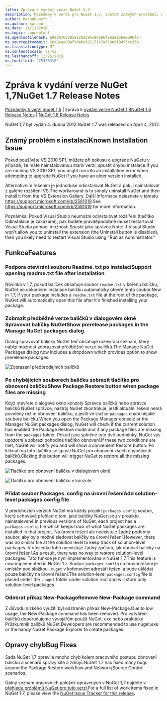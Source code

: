 ```yaml
---
title: Zpráva k vydání verze NuGet 1,7
description: Poznámky k verzi pro NuGet 1,7, včetně známých problémů, oprav chyb, přidaných funkcí a chcete odeslat obecnou.
author: karann-msft
ms.author: karann
ms.date: 11/11/2016
ms.topic: conceptual
ms.openlocfilehash: a98da76038582202396c8da96f8eae166e6096f6
ms.sourcegitcommit: 26a8eae00af2d4be581171e7a73009f94534c336
ms.translationtype: MT
ms.contentlocale: cs-CZ
ms.lasthandoff: 12/25/2019
ms.locfileid: "75383316"
---
```

# <a name="nuget-17-release-notes"></a><span data-ttu-id="db89d-103">Zpráva k vydání verze NuGet 1,7</span><span class="sxs-lookup"><span data-stu-id="db89d-103">NuGet 1.7 Release Notes</span></span>

<span data-ttu-id="db89d-104">[Poznámky k verzi nuget 1,6](../release-notes/nuget-1.6.md) | zpráva k [vydání verze NuGet 1,8](../release-notes/nuget-1.8.md)</span><span class="sxs-lookup"><span data-stu-id="db89d-104">[NuGet 1.6 Release Notes](../release-notes/nuget-1.6.md) | [NuGet 1.8 Release Notes](../release-notes/nuget-1.8.md)</span></span>

<span data-ttu-id="db89d-105">NuGet 1,7 byl vydán 4. dubna 2012.</span><span class="sxs-lookup"><span data-stu-id="db89d-105">NuGet 1.7 was released on April 4, 2012.</span></span>

## <a name="known-installation-issue"></a><span data-ttu-id="db89d-106">Známý problém s instalací</span><span class="sxs-lookup"><span data-stu-id="db89d-106">Known Installation Issue</span></span>
<span data-ttu-id="db89d-107">Pokud používáte VS 2010 SP1, můžete při pokusu o upgrade NuGetu v případě, že máte nainstalovanou starší verzi, spustit chybu instalace.</span><span class="sxs-lookup"><span data-stu-id="db89d-107">If you are running VS 2010 SP1, you might run into an installation error when attempting to upgrade NuGet if you have an older version installed.</span></span>

<span data-ttu-id="db89d-108">Alternativním řešením je jednoduše odinstalovat NuGet a pak ji nainstalovat z galerie rozšíření VS.</span><span class="sxs-lookup"><span data-stu-id="db89d-108">The workaround is to simply uninstall NuGet and then install it from the VS Extension Gallery.</span></span>  <span data-ttu-id="db89d-109">Další informace naleznete v tématu <https://support.microsoft.com/kb/2581019>.</span><span class="sxs-lookup"><span data-stu-id="db89d-109">See <https://support.microsoft.com/kb/2581019> for more information.</span></span>

<span data-ttu-id="db89d-110">Poznámka: Pokud Visual Studio neumožní odinstalovat rozšíření (tlačítko Odinstalace je zakázané), pak budete pravděpodobně muset restartovat Visual Studio pomocí možnosti Spustit jako správce.</span><span class="sxs-lookup"><span data-stu-id="db89d-110">Note: If Visual Studio won't allow you to uninstall the extension (the Uninstall button is disabled), then you likely need to restart Visual Studio using "Run as Administrator."</span></span>

## <a name="features"></a><span data-ttu-id="db89d-111">Funkce</span><span class="sxs-lookup"><span data-stu-id="db89d-111">Features</span></span>

### <a name="support-opening-readmetxt-file-after-installation"></a><span data-ttu-id="db89d-112">Podpora otevírání souboru Readme. txt po instalaci</span><span class="sxs-lookup"><span data-stu-id="db89d-112">Support opening readme.txt file after installation</span></span>
<span data-ttu-id="db89d-113">Novinka v 1,7, pokud balíček obsahuje soubor `readme.txt` v kořenu balíčku, NuGet po dokončení instalace balíčku automaticky otevře tento soubor.</span><span class="sxs-lookup"><span data-stu-id="db89d-113">New in 1.7, if your package includes a `readme.txt` file at the root of the package, NuGet will automatically open this file after it's finished installing your package.</span></span>

### <a name="show-prerelease-packages-in-the-manage-nuget-packages-dialog"></a><span data-ttu-id="db89d-114">Zobrazit předběžné verze balíčků v dialogovém okně Spravovat balíčky NuGet</span><span class="sxs-lookup"><span data-stu-id="db89d-114">Show prerelease packages in the Manage NuGet packages dialog</span></span>
<span data-ttu-id="db89d-115">Dialog spravovat balíčky NuGet teď obsahuje rozevírací seznam, který nabízí možnost zobrazovat předběžné verze balíčků.</span><span class="sxs-lookup"><span data-stu-id="db89d-115">The Manage NuGet Packages dialog now includes a dropdown which provides option to show prerelease packages.</span></span>

![Zobrazení předprodejních balíčků](./media/prerelease-dropdown.png)

### <a name="show-package-restore-button-when-package-files-are-missing"></a><span data-ttu-id="db89d-117">Po chybějících souborech balíčku zobrazit tlačítko pro obnovení balíčku</span><span class="sxs-lookup"><span data-stu-id="db89d-117">Show Package Restore button when package files are missing</span></span>
<span data-ttu-id="db89d-118">Když otevřete dialogové okno konzoly Správce balíčků nebo správce balíčků NuGet správce, nástroj NuGet zkontroluje, jestli aktuální řešení nemá povolený režim obnovení balíčku, a jestli ve složce `packages` chybí nějaké soubory balíčku.</span><span class="sxs-lookup"><span data-stu-id="db89d-118">When you open the Package Manager console or the Manager NuGet packages dialog, NuGet will check if the current solution has enabled the Package Restore mode and if any package files are missing from the `packages` folder.</span></span> <span data-ttu-id="db89d-119">Pokud jsou splněné tyto dvě podmínky, NuGet vás upozorní a zobrazí pohodlné tlačítko obnovení.</span><span class="sxs-lookup"><span data-stu-id="db89d-119">If these two conditions are met, NuGet will notify you and will show a convenient Restore button.</span></span> <span data-ttu-id="db89d-120">Po kliknutí na toto tlačítko se spustí NuGet pro obnovení všech chybějících balíčků.</span><span class="sxs-lookup"><span data-stu-id="db89d-120">Clicking this button will trigger NuGet to restore all the missing packages.</span></span>

![Tlačítko pro obnovení balíčku v dialogovém okně](./media/packagerestore-dialog.png)

![Tlačítko pro obnovení balíčku v konzole](./media/packagerestore-console.png)

### <a name="add-solution-level-packagesconfig-file"></a><span data-ttu-id="db89d-123">Přidat soubor Packages. config na úrovni řešení</span><span class="sxs-lookup"><span data-stu-id="db89d-123">Add solution-level packages.config file</span></span>
<span data-ttu-id="db89d-124">V předchozích verzích NuGet má každý projekt `packages.config` soubor, který uchovává přehled o tom, jaké balíčky NuGet jsou v projektu nainstalované.</span><span class="sxs-lookup"><span data-stu-id="db89d-124">In previous versions of NuGet, each project has a `packages.config` file which keeps track of what NuGet packages are installed in that project.</span></span> <span data-ttu-id="db89d-125">Na úrovni řešení ale neexistuje žádný podobný soubor, aby bylo možné sledovat balíčky na úrovni řešení.</span><span class="sxs-lookup"><span data-stu-id="db89d-125">However, there was no similar file at the solution level to keep track of solution-level packages.</span></span> <span data-ttu-id="db89d-126">V důsledku toho neexistuje žádný způsob, jak obnovit balíčky na úrovni řešení.</span><span class="sxs-lookup"><span data-stu-id="db89d-126">As a result, there was no way to restore solution-level packages.</span></span>
<span data-ttu-id="db89d-127">Tato funkce je nyní implementována v NuGet 1,7.</span><span class="sxs-lookup"><span data-stu-id="db89d-127">This feature is now implemented in NuGet 1.7.</span></span> <span data-ttu-id="db89d-128">Soubor `packages.config` na úrovni řešení je umístěn pod složkou `.nuget` v kořenovém adresáři řešení a bude ukládat pouze balíčky na úrovni řešení.</span><span class="sxs-lookup"><span data-stu-id="db89d-128">The solution-level `packages.config` file is placed under the `.nuget` folder under solution root and will store only solution-level packages.</span></span>

### <a name="remove-new-package-command"></a><span data-ttu-id="db89d-129">Odebrat příkaz New-Package</span><span class="sxs-lookup"><span data-stu-id="db89d-129">Remove New-Package command</span></span>
<span data-ttu-id="db89d-130">Z důvodu nízkého využití byl odstraněn příkaz New-Package.</span><span class="sxs-lookup"><span data-stu-id="db89d-130">Due to low usage, the New-Package command has been removed.</span></span> <span data-ttu-id="db89d-131">Pro vytváření balíčků doporučujeme vývojářům použít NuGet. exe nebo praktický Průzkumník balíčků NuGet.</span><span class="sxs-lookup"><span data-stu-id="db89d-131">Developers are recommended to use nuget.exe or the handy NuGet Package Explorer to create packages.</span></span>

## <a name="bug-fixes"></a><span data-ttu-id="db89d-132">Opravy chyb</span><span class="sxs-lookup"><span data-stu-id="db89d-132">Bug Fixes</span></span>
<span data-ttu-id="db89d-133">Sada NuGet 1,7 opravila mnoho chyb kolem pracovního postupu obnovení balíčku a scénářů správy sítě a zdrojů.</span><span class="sxs-lookup"><span data-stu-id="db89d-133">NuGet 1.7 has fixed many bugs around the Package Restore workflow and Network/Source Control scenarios.</span></span>

<span data-ttu-id="db89d-134">Úplný seznam pracovních položek opravených v NuGet 1,7 najdete v [přehledu problémů NuGet pro tuto verzi](http://nuget.codeplex.com/workitem/list/advanced?keyword=&status=Closed&type=All&priority=All&release=NuGet%201.7&assignedTo=All&component=All&sortField=Votes&sortDirection=Descending&page=0).</span><span class="sxs-lookup"><span data-stu-id="db89d-134">For a full list of work items fixed in NuGet 1.7, please view the [NuGet Issue Tracker for this release](http://nuget.codeplex.com/workitem/list/advanced?keyword=&status=Closed&type=All&priority=All&release=NuGet%201.7&assignedTo=All&component=All&sortField=Votes&sortDirection=Descending&page=0).</span></span>

